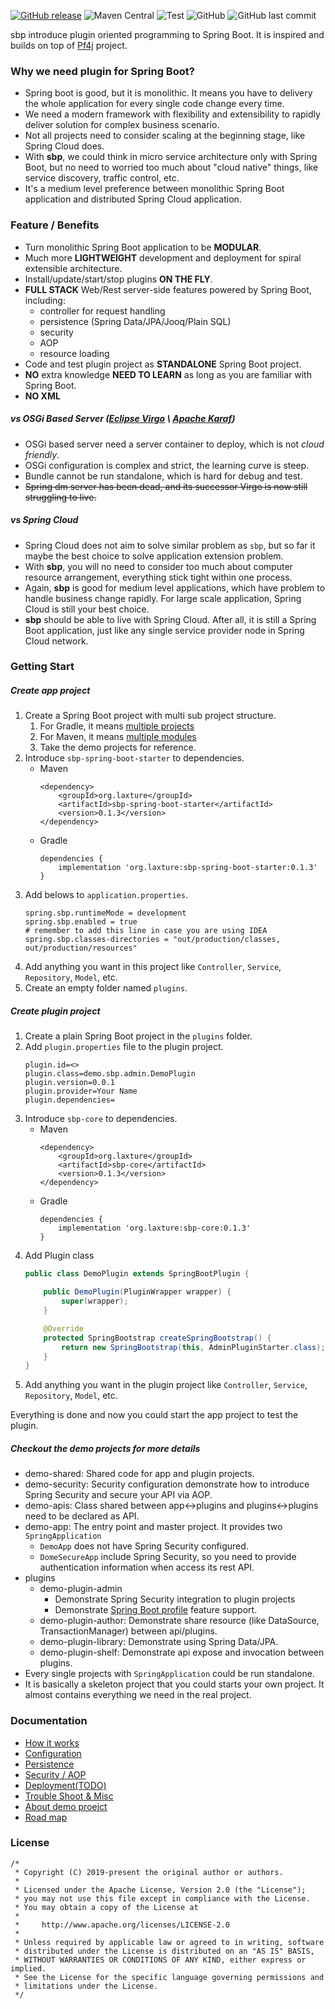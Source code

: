 [![GitHub release](https://img.shields.io/github/release/hank-cp/sbp.svg)](https://github.com/hank-cp/sbp/releases)
![Maven Central](https://img.shields.io/maven-central/v/org.laxture/sbp-core)
![Test](https://github.com/hank-cp/sbp/workflows/CI%20Test/badge.svg)
![GitHub](https://img.shields.io/github/license/hank-cp/sbp.svg)
![GitHub last commit](https://img.shields.io/github/last-commit/hank-cp/sbp.svg)


sbp introduce plugin oriented programming to Spring Boot. It is inspired and builds 
on top of [Pf4j](https://pf4j.org/) project.

### Why we need plugin for Spring Boot?
* Spring boot is good, but it is monolithic. It means you have to delivery the whole application
for every single code change every time.
* We need a modern framework with flexibility and extensibility to rapidly deliver solution 
for complex business scenario. 
* Not all projects need to consider scaling at the beginning stage, like Spring Cloud does.
* With **sbp**, we could think in micro service architecture only with Spring Boot,
but no need to worried too much about "cloud native" things, like service discovery, traffic control, etc.
* It's a medium level preference between monolithic Spring Boot application and distributed 
Spring Cloud application.

### Feature / Benefits
* Turn monolithic Spring Boot application to be **MODULAR**.
* Much more **LIGHTWEIGHT** development and deployment for spiral extensible architecture.
* Install/update/start/stop plugins **ON THE FLY**.
* **FULL STACK** Web/Rest server-side features powered by Spring Boot, including:
    * controller for request handling
    * persistence (Spring Data/JPA/Jooq/Plain SQL)
    * security
    * AOP
    * resource loading
* Code and test plugin project as **STANDALONE** Spring Boot project.
* **NO** extra knowledge **NEED TO LEARN** as long as you are familiar with Spring Boot.
* **NO XML**

##### vs OSGi Based Server ([Eclipse Virgo](https://www.eclipse.org/virgo/) \ [Apache Karaf](http://karaf.apache.org/))
* OSGi based server need a server container to deploy, which is not _cloud friendly_.
* OSGi configuration is complex and strict, the learning curve is steep.
* Bundle cannot be run standalone, which is hard for debug and test.
* ~~Spring dm server has been dead, and its successor Virgo is now still struggling to live.~~ 

##### vs Spring Cloud
* Spring Cloud does not aim to solve similar problem as `sbp`, but so far it maybe the 
best choice to solve application extension problem.
* With **sbp**, you will no need to consider too much about computer resource arrangement, 
everything stick tight within one process.
* Again, **sbp** is good for medium level applications, which have problem to handle business
change rapidly. For large scale application, Spring Cloud is still your best choice.
* **sbp** should be able to live with Spring Cloud. After all, it is still a Spring Boot
application, just like any single service provider node in Spring Cloud network.

### Getting Start

##### Create app project
1. Create a Spring Boot project with multi sub project structure.
    1. For Gradle, it means [multiple projects](https://docs.gradle.org/current/userguide/intro_multi_project_builds.html)
    2. For Maven, it means [multiple modules](https://maven.apache.org/guides/mini/guide-multiple-modules.html)
    3. Take the demo projects for reference.
2. Introduce `sbp-spring-boot-starter` to dependencies.
    * Maven
        ```
        <dependency>
            <groupId>org.laxture</groupId>
            <artifactId>sbp-spring-boot-starter</artifactId>
            <version>0.1.3</version>
        </dependency>
        ```
    * Gradle
        ```
        dependencies {
            implementation 'org.laxture:sbp-spring-boot-starter:0.1.3'
        }
        ```
3. Add belows to `application.properties`.
    ```
    spring.sbp.runtimeMode = development
    spring.sbp.enabled = true
    # remember to add this line in case you are using IDEA
    spring.sbp.classes-directories = "out/production/classes, out/production/resources"
    ``` 
4. Add anything you want in this project like `Controller`, `Service`, `Repository`, `Model`, etc.
5. Create an empty folder named `plugins`.

##### Create plugin project
1. Create a plain Spring Boot project in the `plugins` folder. 
2. Add `plugin.properties` file to the plugin project.
    ```properties
    plugin.id=<>
    plugin.class=demo.sbp.admin.DemoPlugin
    plugin.version=0.0.1
    plugin.provider=Your Name
    plugin.dependencies=
    ```
3. Introduce `sbp-core` to dependencies.
    * Maven
        ```
        <dependency>
            <groupId>org.laxture</groupId>
            <artifactId>sbp-core</artifactId>
            <version>0.1.3</version>
        </dependency>
        ```
    * Gradle
        ```
        dependencies {
            implementation 'org.laxture:sbp-core:0.1.3'
        }
        ```
4. Add Plugin class
    ```java
    public class DemoPlugin extends SpringBootPlugin {
    
        public DemoPlugin(PluginWrapper wrapper) {
            super(wrapper);
        }
    
        @Override
        protected SpringBootstrap createSpringBootstrap() {
            return new SpringBootstrap(this, AdminPluginStarter.class);
        }
    }
    ```
4. Add anything you want in the plugin project like `Controller`, `Service`, `Repository`, `Model`, etc.
 
Everything is done and now you could start the app project to test the plugin. 

##### Checkout the demo projects for more details
* demo-shared: Shared code for app and plugin projects.
* demo-security: Security configuration demonstrate how to introduce Spring Security and secure your 
API via AOP.
* demo-apis: Class shared between app\<-\>plugins and plugins\<-\>plugins need to be declared as API.
* demo-app: The entry point and master project. It provides two `SpringApplication`
    * `DemoApp` does not have Spring Security configured.
    * `DomeSecureApp` include Spring Security, so you need to provide authentication information
    when access its rest API.
* plugins
    * demo-plugin-admin
        * Demonstrate Spring Security integration to plugin projects
        * Demonstrate [Spring Boot profile](https://docs.spring.io/spring-boot/docs/current/reference/html/boot-features-profiles.html) 
        feature support.
    * demo-plugin-author: Demonstrate share resource (like DataSource, TransactionManager) between
    api/plugins.
    * demo-plugin-library: Demonstrate using Spring Data/JPA.
    * demo-plugin-shelf: Demonstrate api expose and invocation between plugins.
* Every single projects with `SpringApplication` could be run standalone.
* It is basically a skeleton project that you could starts your own project. It almost contains 
everything we need in the real project. 

### Documentation
* [How it works](docs/how_it_works.md)
* [Configuration](docs/configuration.md)
* [Persistence](docs/persistence.md)
* [Security / AOP](docs/security_aop.md)
* [Deployment(TODO)]()
* [Trouble Shoot & Misc](docs/how_it_works.md)
* [About demo proejct](docs/trouble_shoot.md)
* [Road map](docs/roadmap.md)

<!--
### Credit & Contribution
-->

### License 

```
/*
 * Copyright (C) 2019-present the original author or authors.
 *
 * Licensed under the Apache License, Version 2.0 (the "License");
 * you may not use this file except in compliance with the License.
 * You may obtain a copy of the License at
 *
 *     http://www.apache.org/licenses/LICENSE-2.0
 *
 * Unless required by applicable law or agreed to in writing, software
 * distributed under the License is distributed on an "AS IS" BASIS,
 * WITHOUT WARRANTIES OR CONDITIONS OF ANY KIND, either express or implied.
 * See the License for the specific language governing permissions and
 * limitations under the License.
 */
```